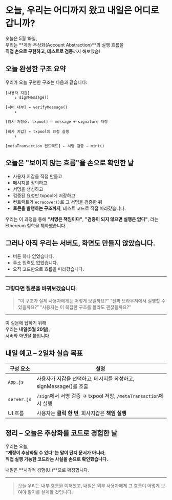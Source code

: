 # 오늘, 우리는 어디까지 왔고 내일은 어디로 갑니까?

오늘은 5월 19일,  
우리는 **계정 추상화(Account Abstraction)**의 실행 흐름을  
**직접 손으로 구현하고, 테스트로 검증**까지 해보았슴!

## 오늘 완성한 구조 요약

우리가 오늘 구현한 구조는 다음과 같습니다:

```
[사용자 지갑]
    ↓ signMessage()

[서버 내부] ← verifyMessage()
    ↓

[임시 저장소: txpool] ← message + signature 저장

[회사 지갑] ← txpool의 요청 실행
    ↓

[metaTransaction 컨트랙트] ← 서명 검증 → mint()
```

## 오늘은 "보이지 않는 흐름"을 손으로 확인한 날

- 사용자 지갑을 직접 만들고
- 메시지를 정의하고
- 서명을 생성하고
- 검증된 요청만 txpool에 저장하고
- 컨트랙트가 `ecrecover()`로 그 서명을 검증한 뒤
- **토큰을 발행하는 구조까지**, 테스트 코드로 직접 따라갔습니다.

우리는 이 과정을 통해
**"서명은 책임이다"**,
**"검증이 되지 않으면 실행은 없다"**,
라는 Ethereum 철학을 체화했습니다.

## 그러나 아직 우리는 서버도, 화면도 만들지 않았습니다.

- 버튼 하나 없었습니다.
- 주소 입력도 없었습니다.
- 오직 코드만으로 흐름을 따라갔습니다.

---

### 그렇다면 질문을 바꿔보겠습니다.

> “이 구조가 실제 사용자에게는 어떻게 보일까요?”
> “진짜 브라우저에서 실행할 수 있을까요?”
> “사용자는 이 복잡한 구조를 몰라도 괜찮을까요?”

---

이 질문에 답하기 위해  
우리는 **내일(5월 20일)**,  
서버와 화면을 붙입니다.

## 내일 예고 – 2일차 실습 목표

| 구성 요소   | 설명                                                              |
| ----------- | ----------------------------------------------------------------- |
| `App.js`    | 사용자가 지갑을 선택하고, 메시지를 작성하고, signMessage()를 호출 |
| `server.js` | `/sign`에서 서명 검증 → txpool 저장, `/metaTransaction`에서 실행  |
| UI 흐름     | 사용자는 **클릭 한 번**, 회사지갑은 **책임 실행**                 |

## 정리 – 오늘은 추상화를 코드로 경험한 날

우리는 오늘,  
**"계정이 추상화될 수 있다"는 말이 단지 문서가 아니라**,  
**직접 실행 가능한 코드라는 사실을 손으로 확인했습니다.**

내일은 **시각적 경험(UI)**으로 확장합니다.

---

> 오늘 우리는 내부 흐름을 이해했고,
> 내일은 외부 사용자에게 그 흐름이 어떻게 보여야 할지를 설계할 것입니다.
